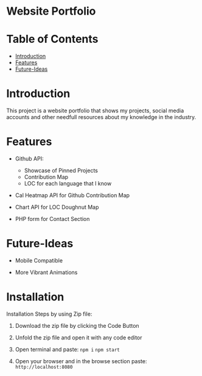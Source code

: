 ﻿# Website Portfolio

# Table of Contents

- [Introduction](#introduction)
- [Features](#features)
- [Future-Ideas](#future-ideas)

# Introduction
This project is a website portfolio that shows my projects, social media accounts and other needfull resources about my knowledge in the industry.

# Features

- Github API:
  - Showcase of Pinned Projects
  - Contribution Map
  - LOC for each language that I know

- Cal Heatmap API for Github Contribution Map

- Chart API for LOC Doughnut Map

- PHP form for Contact Section

# Future-Ideas

- Mobile Compatible

- More Vibrant Animations

# Installation
Installation Steps by using Zip file:

1. Download the zip file by clicking the Code Button

2. Unfold the zip file and open it with any code editor

3. Open terminal and paste:
    `npm i`
    `npm start`

4. Open your browser and in the browse section paste:
    `http://localhost:8080`

